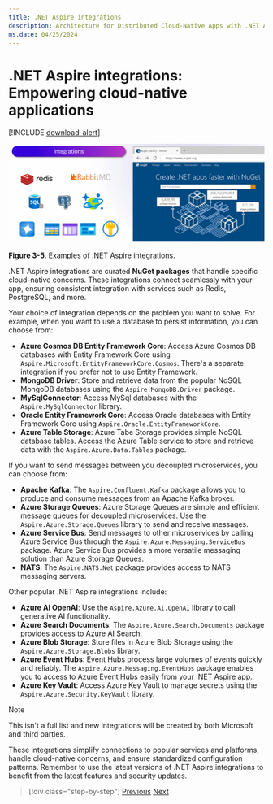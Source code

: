 ```yaml
---
title: .NET Aspire integrations 
description: Architecture for Distributed Cloud-Native Apps with .NET Aspire & Containers | .NET Aspire integrations
ms.date: 04/25/2024
---
```


# .NET Aspire integrations: Empowering cloud-native applications

[!INCLUDE [download-alert](../includes/download-alert.md)]

![A diagram showing some example .NET Aspire integrations - and the NuGet package website.](media/aspire-integrations.png)

**Figure 3-5**. Examples of .NET Aspire integrations.

.NET Aspire integrations are curated **NuGet packages** that handle specific cloud-native concerns. These integrations connect seamlessly with your app, ensuring consistent integration with services such as Redis, PostgreSQL, and more.

Your choice of integration depends on the problem you want to solve. For example, when you want to use a database to persist information, you can choose from:

- **Azure Cosmos DB Entity Framework Core**: Access Azure Cosmos DB databases with Entity Framework Core using `Aspire.Microsoft.EntityFrameworkCore.Cosmos`. There's a separate integration if you prefer not to use Entity Framework.
- **MongoDB Driver**: Store and retrieve data from the popular NoSQL MongoDB databases using the `Aspire.MongoDB.Driver` package.
- **MySqlConnector**: Access MySql databases with the `Aspire.MySqlConnector` library.
- **Oracle Entity Framework Core**: Access Oracle databases with Entity Framework Core using `Aspire.Oracle.EntityFrameworkCore`.
- **Azure Table Storage**: Azure Tabe Storage provides simple NoSQL database tables. Access the Azure Table service to store and retrieve data with the `Aspire.Azure.Data.Tables` package.

If you want to send messages between you decoupled microservices, you can choose from:

- **Apache Kafka**: The `Aspire.Confluent.Kafka` package allows you to produce and consume messages from an Apache Kafka broker.
- **Azure Storage Queues**: Azure Storage Queues are simple and efficient message queues for decoupled microservices. Use the `Aspire.Azure.Storage.Queues` library to send and receive messages.
- **Azure Service Bus**: Send messages to other microservices by calling Azure Service Bus through the `Aspire.Azure.Messaging.ServiceBus` package. Azure Service Bus provides a more versatile messaging solution than Azure Storage Queues.
- **NATS**: The `Aspire.NATS.Net` package provides access to NATS messaging servers.

Other popular .NET Aspire integrations include:

- **Azure AI OpenAI**: Use the `Aspire.Azure.AI.OpenAI` library to call generative AI functionality.
- **Azure Search Documents**: The `Aspire.Azure.Search.Documents` package provides access to Azure AI Search.
- **Azure Blob Storage**: Store files in Azure Blob Storage using the `Aspire.Azure.Storage.Blobs` library.
- **Azure Event Hubs**: Event Hubs process large volumes of events quickly and reliably. The `Aspire.Azure.Messaging.EventHubs` package enables you to access to Azure Event Hubs easily from your .NET Aspire app.
- **Azure Key Vault**: Access Azure Key Vault to manage secrets using the `Aspire.Azure.Security.KeyVault` library.

> [!NOTE]
> This isn't a full list and new integrations will be created by both Microsoft and third parties.

These integrations simplify connections to popular services and platforms, handle cloud-native concerns, and ensure standardized configuration patterns. Remember to use the latest versions of .NET Aspire integrations to benefit from the latest features and security updates.

>[!div class="step-by-step"]
>[Previous](service-discovery.md)
>[Next](observability-and-dashboard.md)

